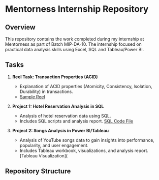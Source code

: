 # Mentorness Internship Repository

## Overview
This repository contains the work completed during my internship at Mentorness as part of Batch MIP-DA-10. The internship focused on practical data analysis skills using 
Excel, SQL and Tableau/Power BI.

## Tasks
1. **Reel Task: Transaction Properties (ACID)**
   - Explanation of ACID properties (Atomicity, Consistency, Isolation, Durability) in transactions.
   - [Sample Reel](https://github.com/Codewithimisi/Mentorness/blob/main/ACID%20PROPERTIES%20IN%20SQL%20TRANSACTIONS.mp4)
     
2. **Project 1: Hotel Reservation Analysis in SQL**
   - Analysis of hotel reservation data using SQL.
   - Includes SQL scripts and analysis report.
     [SQL Code File](https://github.com/Codewithimisi/Mentorness/blob/main/SQL%20Code%20File.sql)

3. **Project 2: Songs Analysis in Power BI/Tableau**
   - Analysis of YouTube songs data to gain insights into performance, popularity, and user engagement.
   - Includes Tableau workbook, visualizations, and analysis report.
     [Tableau Visualization](

## Repository Structure
